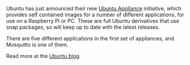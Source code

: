 <!--
.. title: Mosquitto now an Ubuntu Appliance
.. slug: mosquitto-now-an-ubuntu-appliance
.. date: 2020-06-16 16:01:13 UTC+01:00
.. tags:
.. category: news
.. link:
.. description:
.. type: text
-->

Ubuntu has just announced their new [Ubuntu Appliance] initiative, which provides self contained images for a number of
different applications, for use on a Raspberry Pi or PC. These are full Ubuntu derivatives that use snap packages, so
will keep up to date with the latest releases.

There are five different applications in the first set of appliances, and Mosquitto is one of them.

Read more at the [Ubuntu blog].

[Ubuntu Appliance]: http://ubuntu.com/appliance

[Ubuntu blog]: https://ubuntu.com/blog/the-ubuntu-appliance-portfolio
